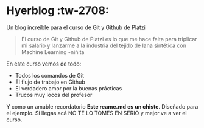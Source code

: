 # Hyerblog :tw-2708:
Un blog increible para el curso de Git y Github de Platzi
>El curso de Git y Github de Platzi es lo que me hace falta para triplicar mi salario y lanzarme a la industria del tejido de lana sintética con Machine Learning
>-niñita

En este curso vemos de todo:
* Todos los comandos de Git
* El flujo de trabajo en Github
* El verdadero amor por la buenas prácticas
* Trucos muy locos del profesor

Y como un amable recordatorio **Este reame.md es un chiste**. Diseñado para el ejemplo. Si llegas acá NO TE LO TOMES EN SERIO y mejor ve a ver el curso. 
